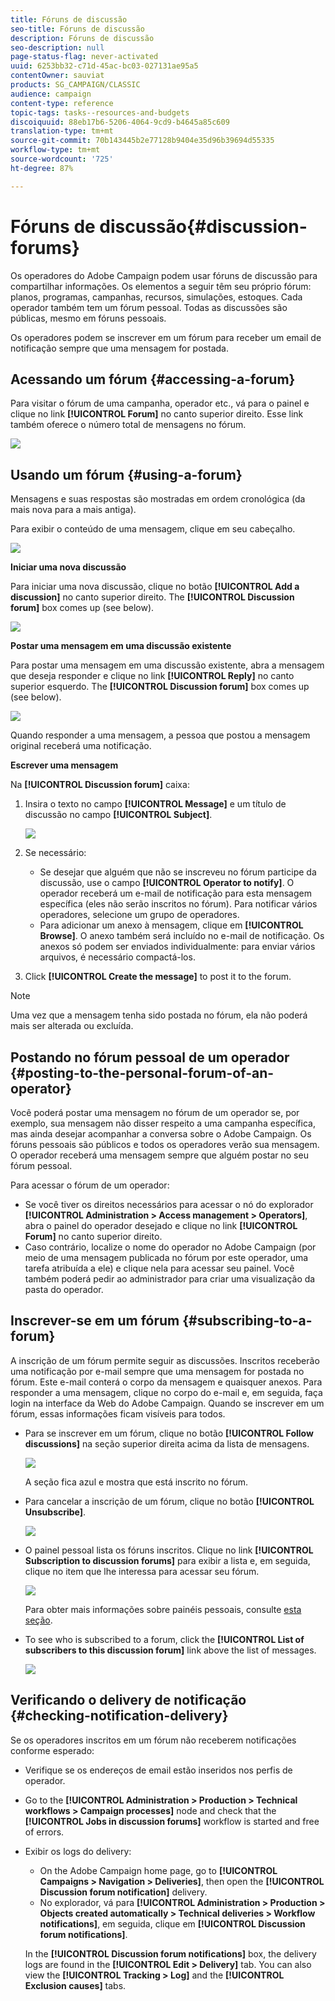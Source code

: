 ```yaml
---
title: Fóruns de discussão
seo-title: Fóruns de discussão
description: Fóruns de discussão
seo-description: null
page-status-flag: never-activated
uuid: 6253bb32-c71d-45ac-bc03-027131ae95a5
contentOwner: sauviat
products: SG_CAMPAIGN/CLASSIC
audience: campaign
content-type: reference
topic-tags: tasks--resources-and-budgets
discoiquuid: 88eb17b6-5206-4064-9cd9-b4645a85c609
translation-type: tm+mt
source-git-commit: 70b143445b2e77128b9404e35d96b39694d55335
workflow-type: tm+mt
source-wordcount: '725'
ht-degree: 87%

---
```



# Fóruns de discussão{#discussion-forums}

Os operadores do Adobe Campaign podem usar fóruns de discussão para compartilhar informações. Os elementos a seguir têm seu próprio fórum: planos, programas, campanhas, recursos, simulações, estoques. Cada operador também tem um fórum pessoal. Todas as discussões são públicas, mesmo em fóruns pessoais.

Os operadores podem se inscrever em um fórum para receber um email de notificação sempre que uma mensagem for postada.

## Acessando um fórum {#accessing-a-forum}

Para visitar o fórum de uma campanha, operador etc., vá para o painel e clique no link **[!UICONTROL Forum]** no canto superior direito. Esse link também oferece o número total de mensagens no fórum.

![](assets/mrm_forum_access_link.png)

## Usando um fórum {#using-a-forum}

Mensagens e suas respostas são mostradas em ordem cronológica (da mais nova para a mais antiga).

Para exibir o conteúdo de uma mensagem, clique em seu cabeçalho.

![](assets/mrm_forum_expand_msg.png)

**Iniciar uma nova discussão**

Para iniciar uma nova discussão, clique no botão **[!UICONTROL Add a discussion]** no canto superior direito. The **[!UICONTROL Discussion forum]** box comes up (see below).

![](assets/mrm_forum_new_thread.png)

**Postar uma mensagem em uma discussão existente**

Para postar uma mensagem em uma discussão existente, abra a mensagem que deseja responder e clique no link **[!UICONTROL Reply]** no canto superior esquerdo. The **[!UICONTROL Discussion forum]** box comes up (see below).

![](assets/mrm_forum_answer_msg.png)

Quando responder a uma mensagem, a pessoa que postou a mensagem original receberá uma notificação.

**Escrever uma mensagem**

Na **[!UICONTROL Discussion forum]** caixa:

1. Insira o texto no campo **[!UICONTROL Message]** e um título de discussão no campo **[!UICONTROL Subject]**.

   ![](assets/mrm_forum_edit_msg.png)

1. Se necessário:

   * Se desejar que alguém que não se inscreveu no fórum participe da discussão, use o campo **[!UICONTROL Operator to notify]**. O operador receberá um e-mail de notificação para esta mensagem específica (eles não serão inscritos no fórum). Para notificar vários operadores, selecione um grupo de operadores.
   * Para adicionar um anexo à mensagem, clique em **[!UICONTROL Browse]**. O anexo também será incluído no e-mail de notificação. Os anexos só podem ser enviados individualmente: para enviar vários arquivos, é necessário compactá-los.

1. Click **[!UICONTROL Create the message]** to post it to the forum.

>[!NOTE]
>
>Uma vez que a mensagem tenha sido postada no fórum, ela não poderá mais ser alterada ou excluída.

## Postando no fórum pessoal de um operador {#posting-to-the-personal-forum-of-an-operator}

Você poderá postar uma mensagem no fórum de um operador se, por exemplo, sua mensagem não disser respeito a uma campanha específica, mas ainda desejar acompanhar a conversa sobre o Adobe Campaign. Os fóruns pessoais são públicos e todos os operadores verão sua mensagem. O operador receberá uma mensagem sempre que alguém postar no seu fórum pessoal.

Para acessar o fórum de um operador:

* Se você tiver os direitos necessários para acessar o nó do explorador **[!UICONTROL Administration > Access management > Operators]**, abra o painel do operador desejado e clique no link **[!UICONTROL Forum]** no canto superior direito.
* Caso contrário, localize o nome do operador no Adobe Campaign (por meio de uma mensagem publicada no fórum por este operador, uma tarefa atribuída a ele) e clique nela para acessar seu painel. Você também poderá pedir ao administrador para criar uma visualização da pasta do operador.

## Inscrever-se em um fórum {#subscribing-to-a-forum}

A inscrição de um fórum permite seguir as discussões. Inscritos receberão uma notificação por e-mail sempre que uma mensagem for postada no fórum. Este e-mail conterá o corpo da mensagem e quaisquer anexos. Para responder a uma mensagem, clique no corpo do e-mail e, em seguida, faça login na interface da Web do Adobe Campaign. Quando se inscrever em um fórum, essas informações ficam visíveis para todos.

* Para se inscrever em um fórum, clique no botão **[!UICONTROL Follow discussions]** na seção superior direita acima da lista de mensagens.

   ![](assets/mrm_forum_subscribe.png)

   A seção fica azul e mostra que está inscrito no fórum.

* Para cancelar a inscrição de um fórum, clique no botão **[!UICONTROL Unsubscribe]**.

   ![](assets/mrm_forum_unsubscribe.png)

* O painel pessoal lista os fóruns inscritos. Clique no link **[!UICONTROL Subscription to discussion forums]** para exibir a lista e, em seguida, clique no item que lhe interessa para acessar seu fórum.

   ![](assets/platform_dashboard_operator_subscr_forums.png)

   Para obter mais informações sobre painéis pessoais, consulte [esta seção](../../platform/using/access-management.md#operators).

* To see who is subscribed to a forum, click the **[!UICONTROL List of subscribers to this discussion forum]** link above the list of messages.

   ![](assets/mrm_forum_subscribers.png)

## Verificando o delivery de notificação {#checking-notification-delivery}

Se os operadores inscritos em um fórum não receberem notificações conforme esperado:

* Verifique se os endereços de email estão inseridos nos perfis de operador.
* Go to the **[!UICONTROL Administration > Production > Technical workflows > Campaign processes]** node and check that the **[!UICONTROL Jobs in discussion forums]** workflow is started and free of errors.
* Exibir os logs do delivery:

   * On the Adobe Campaign home page, go to **[!UICONTROL Campaigns > Navigation > Deliveries]**, then open the **[!UICONTROL Discussion forum notification]** delivery.
   * No explorador, vá para **[!UICONTROL Administration > Production > Objects created automatically > Technical deliveries > Workflow notifications]**, em seguida, clique em **[!UICONTROL Discussion forum notifications]**.

   In the **[!UICONTROL Discussion forum notifications]** box, the delivery logs are found in the **[!UICONTROL Edit > Delivery]** tab. You can also view the **[!UICONTROL Tracking > Log]** and the **[!UICONTROL Exclusion causes]** tabs.

